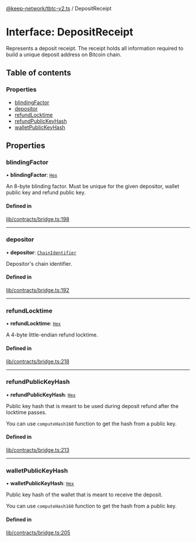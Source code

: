 [@keep-network/tbtc-v2.ts](../README.md) / DepositReceipt

# Interface: DepositReceipt

Represents a deposit receipt. The receipt holds all information required
to build a unique deposit address on Bitcoin chain.

## Table of contents

### Properties

- [blindingFactor](DepositReceipt.md#blindingfactor)
- [depositor](DepositReceipt.md#depositor)
- [refundLocktime](DepositReceipt.md#refundlocktime)
- [refundPublicKeyHash](DepositReceipt.md#refundpublickeyhash)
- [walletPublicKeyHash](DepositReceipt.md#walletpublickeyhash)

## Properties

### blindingFactor

• **blindingFactor**: [`Hex`](../classes/Hex.md)

An 8-byte blinding factor. Must be unique for the given depositor, wallet
public key and refund public key.

#### Defined in

[lib/contracts/bridge.ts:198](https://github.com/keep-network/tbtc-v2/blob/80605fcc/typescript/src/lib/contracts/bridge.ts#L198)

___

### depositor

• **depositor**: [`ChainIdentifier`](ChainIdentifier.md)

Depositor's chain identifier.

#### Defined in

[lib/contracts/bridge.ts:192](https://github.com/keep-network/tbtc-v2/blob/80605fcc/typescript/src/lib/contracts/bridge.ts#L192)

___

### refundLocktime

• **refundLocktime**: [`Hex`](../classes/Hex.md)

A 4-byte little-endian refund locktime.

#### Defined in

[lib/contracts/bridge.ts:218](https://github.com/keep-network/tbtc-v2/blob/80605fcc/typescript/src/lib/contracts/bridge.ts#L218)

___

### refundPublicKeyHash

• **refundPublicKeyHash**: [`Hex`](../classes/Hex.md)

Public key hash that is meant to be used during deposit refund after the
locktime passes.

You can use `computeHash160` function to get the hash from a public key.

#### Defined in

[lib/contracts/bridge.ts:213](https://github.com/keep-network/tbtc-v2/blob/80605fcc/typescript/src/lib/contracts/bridge.ts#L213)

___

### walletPublicKeyHash

• **walletPublicKeyHash**: [`Hex`](../classes/Hex.md)

Public key hash of the wallet that is meant to receive the deposit.

You can use `computeHash160` function to get the hash from a public key.

#### Defined in

[lib/contracts/bridge.ts:205](https://github.com/keep-network/tbtc-v2/blob/80605fcc/typescript/src/lib/contracts/bridge.ts#L205)
